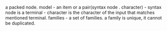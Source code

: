 a packed node.
model - 
	an item or 
	a pair(syntax node . character) 
		- syntax node is a terminal
		- character is the character of the input that matches 
			mentioned terminal.
families - a set of families. a family is unique, it cannot be duplicated.
